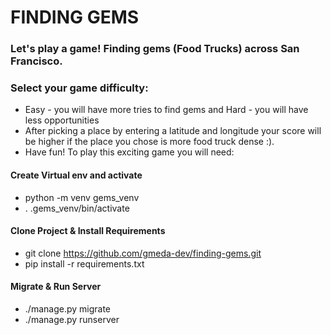 # FINDING GEMS
### Let's play a game! Finding gems (Food Trucks) across San Francisco.
### Select your game difficulty:
- Easy - you will have more tries to find gems and Hard - you will have less opportunities
- After picking a place by entering a latitude and longitude your score will be higher if the place you chose is more food truck dense :).
- Have fun! To play this exciting game you will need:   
#### Create Virtual env and activate
- python -m venv gems_venv
- . .gems_venv/bin/activate
#### Clone Project & Install Requirements
- git clone https://github.com/gmeda-dev/finding-gems.git
- pip install -r requirements.txt
#### Migrate & Run Server
- ./manage.py migrate
- ./manage.py runserver